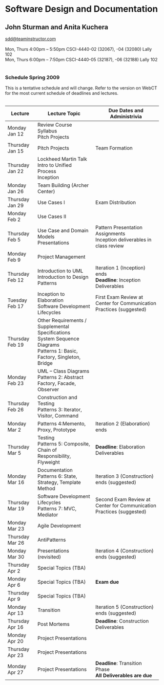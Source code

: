 # Software Design and Documentation #

## John Sturman and Anita Kuchera ##
<a href='mailto:sdd@teaminstructor.com'> sdd@teaminstructor.com<br>
<br>
Mon, Thurs 4:00pm – 5:50pm CSCI-4440-02 (32067), -04 (32080) Lally 102<br>
Mon, Thurs 6:00pm – 7:50pm CSCI-4440-05 (32187), -06 (32188) Lally 102<br>
<br>
<h3>Schedule Spring 2009</h3>

This is a tentative schedule and will change. Refer to the version on WebCT for the most current schedule of deadlines and lectures.<br>
<br>
<table><thead><th> <b>Lecture</b> </th><th> <b>Lecture Topic</b> </th><th> <b>Due Dates and Administrivia</b> </th></thead><tbody>
<tr><td> Monday Jan 12 </td><td> Review Course Syllabus <br> Pitch Projects </td><td>  </td></tr>
<tr><td> Thursday Jan 15 </td><td> Pitch Projects </td><td> Team Formation </td></tr>
<tr><td> Thursday Jan 22 </td><td> Lockheed Martin Talk <br> Intro to Unified Process <br> Inception </td><td>  </td></tr>
<tr><td> Monday Jan 26 </td><td> Team Building (Archer Center) </td><td>  </td></tr>
<tr><td> Thursday Jan 29 </td><td> Use Cases I </td><td> Exam Distribution </td></tr>
<tr><td> Monday Feb 2	</td><td> Use Cases II </td><td>  </td></tr>
<tr><td> Thursday Feb 5 </td><td> Use Case and Domain Models <br> Presentations </td><td> Pattern Presentation Assignments <br> Inception deliverables in class review </td></tr>
<tr><td> Monday Feb 9	</td><td> Project Management </td><td>  </td></tr>
<tr><td> Thursday Feb 12 </td><td> Introduction to UML <br> Introduction to Design Patterns </td><td> Iteration 1 (Inception) ends <br> <b>Deadline</b>: Inception Deliverables </td></tr>
<tr><td> Tuesday Feb 17 </td><td> Inception to Elaboration <br> Software Development Lifecycles </td><td> First Exam Review at Center for Communication Practices (suggested) </td></tr>
<tr><td> Thursday Feb 19 </td><td> Other Requirements / Supplemental Specifications <br> System Sequence Diagrams <br> Patterns 1: Basic, Factory, Singleton, Bridge </td><td>  </td></tr>
<tr><td> Monday Feb 23 </td><td> UML – Class Diagrams <br> Patterns 2: Abstract Factory, Facade, Observer </td><td>  </td></tr>
<tr><td> Thursday Feb 26 </td><td> Construction and Testing <br> Patterns 3: Iterator, Visitor, Command </td><td>  </td></tr>
<tr><td> Monday Mar 2	</td><td> Patterns 4:Memento, Proxy, Prototype	</td><td> Iteration 2 (Elaboration) ends </td></tr>
<tr><td> Thursday Mar 5 </td><td> Testing <br> Patterns 5: Composite, Chain of Responsibility, Flyweight </td><td> <b>Deadline</b>: Elaboration Deliverables </td></tr>
<tr><td> Monday Mar 16 </td><td> Documentation <br> Patterns 6: State, Strategy, Template Method </td><td> Iteration 3 (Construction) ends (suggested) </td></tr>
<tr><td> Thursday Mar 19 </td><td> Software Development Lifecycles <br> Patterns 7: MVC, Mediator </td><td> Second Exam Review at Center for Communication Practices (suggested) </td></tr>
<tr><td> Monday Mar 23 </td><td> Agile Development </td><td>  </td></tr>
<tr><td> Thursday Mar 26 </td><td> AntiPatterns </td><td>  </td></tr>
<tr><td> Monday Mar 30 </td><td> Presentations (revisited) </td><td> Iteration 4 (Construction) ends (suggested) </td></tr>
<tr><td> Thursday Apr 2 </td><td> Special Topics (TBA) </td><td>  </td></tr>
<tr><td> Monday Apr 6	</td><td> Special Topics (TBA)	</td><td> <b>Exam due</b> </td></tr>
<tr><td> Thursday Apr 9 </td><td> Special Topics (TBA) </td><td>  </td></tr>
<tr><td> Monday Apr 13 </td><td> Transition </td><td> Iteration 5 (Construction) ends (suggested) </td></tr>
<tr><td> Thursday Apr 16 </td><td> Post Mortems </td><td> <b>Deadline</b>: Construction Deliverables </td></tr>
<tr><td> Monday Apr 20 </td><td> Project Presentations </td><td>  </td></tr>
<tr><td> Thursday Apr 23 </td><td> Project Presentations </td><td>  </td></tr>
<tr><td> Monday Apr 27 </td><td> Project Presentations </td><td> <b>Deadline</b>: Transition Phase <br> <b>All Deliverables are due</b> </td></tr>